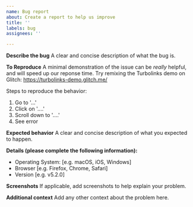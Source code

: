 ```yaml
---
name: Bug report
about: Create a report to help us improve
title: ''
labels: bug
assignees: ''

---
```


**Describe the bug**
A clear and concise description of what the bug is.

**To Reproduce**
A minimal demonstration of the issue can be *really* helpful, and will speed up our reponse time. Try remixing the Turbolinks demo on Glitch: https://turbolinks-demo.glitch.me/

Steps to reproduce the behavior:
1. Go to '...'
2. Click on '....'
3. Scroll down to '....'
4. See error

**Expected behavior**
A clear and concise description of what you expected to happen.

**Details (please complete the following information):**
 - Operating System: [e.g. macOS, iOS, Windows]
 - Browser [e.g. Firefox, Chrome, Safari]
 - Version [e.g. v5.2.0]

**Screenshots**
If applicable, add screenshots to help explain your problem.

**Additional context**
Add any other context about the problem here.
